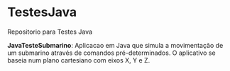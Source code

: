 # TestesJava
Repositorio para Testes Java

**JavaTesteSubmarino**:
Aplicacao em Java que simula a movimentação de um submarino através de comandos pré-determinados.
O aplicativo se baseia num plano cartesiano com eixos X, Y e Z.
